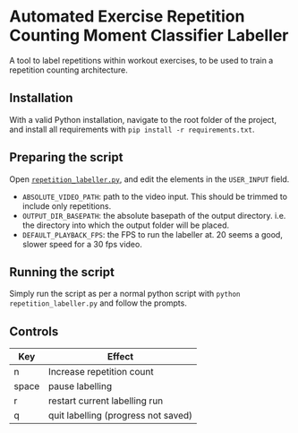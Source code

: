 # Automated Exercise Repetition Counting Moment Classifier Labeller
A tool to label repetitions within workout exercises, to be used to train a repetition counting architecture. 

## Installation
With a valid Python installation, navigate to the root folder of the project, and install all requirements with `pip install -r requirements.txt`.

## Preparing the script
Open [`repetition_labeller.py`](./repetition_labeller.py), and edit the elements in the `USER_INPUT` field. 

- `ABSOLUTE_VIDEO_PATH`: path to the video input. This should be trimmed to include only repetitions.  
- `OUTPUT_DIR_BASEPATH`: the absolute basepath of the output directory. i.e. the directory into which the output folder will be placed.   
- `DEFAULT_PLAYBACK_FPS`: the FPS to run the labeller at. 20 seems a good, slower speed for a 30 fps video.  

## Running the script
Simply run the script as per a normal python script with `python repetition_labeller.py` and follow the prompts.

## Controls
| **Key** | **Effect**                          |
|---------|-------------------------------------|
| n       | Increase repetition count           |
| space   | pause labelling                     |
| r       | restart current labelling run       | 
| q       | quit labelling (progress not saved) |
